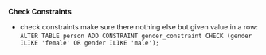 **Check Constraints**

- check constraints make sure there nothing else but given value in a row: `ALTER TABLE person ADD CONSTRAINT gender_constraint CHECK (gender ILIKE 'female' OR gender ILIKE 'male');`